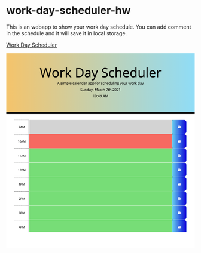 # work-day-scheduler-hw

This is an webapp to show your work day schedule. You can add comment in the schedule and it will save it in local storage. 

[Work Day Scheduler](https://deanmahaffey.github.io/work-day-scheduler-hw/)

![ScreenShot](work-day-scheduler-hw.png)
